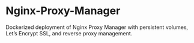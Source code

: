 # Nginx-Proxy-Manager

Dockerized deployment of Nginx Proxy Manager with persistent volumes, Let’s Encrypt SSL, and reverse proxy management.
